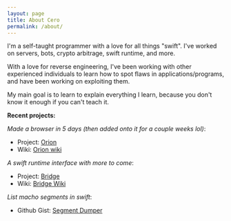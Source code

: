 ```yaml
---
layout: page
title: About Cero
permalink: /about/
---
```


I'm a self-taught programmer with a love for all things "swift".
I've worked on servers, bots, crypto arbitrage, swift runtime, and more.

With a love for reverse engineering, I've been working with other experienced individuals
to learn how to spot flaws in applications/programs, and have been working on exploiting them.

My main goal is to learn to explain everything I learn, because you don't know it enough if you
can't teach it.

**Recent projects:**

*Made a browser in 5 days (then added onto it for a couple weeks lol)*:

- Project: [Orion](https://github.com/0x41c/Orion)
- Wiki: [Orion wiki](https://github.com/0x41c/Orion/wiki)

*A swift runtime interface with more to come*:

- Project: [Bridge](https://github.com/0x41c/Bridge)
- Wiki: [Bridge Wiki](https://github.com/0x41c/Bridge/wiki)

*List macho segments in swift*:

- Github Gist: [Segment Dumper](https://gist.github.com/0x41c/02942a4da395ff2dc31b6fc819171f8c)
